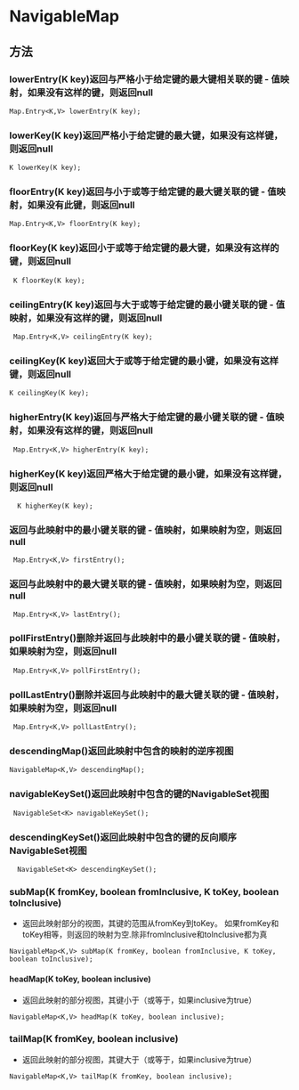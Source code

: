 # NavigableMap


## 方法

### lowerEntry(K key)返回与严格小于给定键的最大键相关联的键 - 值映射，如果没有这样的键，则返回null
```
Map.Entry<K,V> lowerEntry(K key);
```

### lowerKey(K key)返回严格小于给定键的最大键，如果没有这样键，则返回null
```
K lowerKey(K key);
```

### floorEntry(K key)返回与小于或等于给定键的最大键关联的键 - 值映射，如果没有此键，则返回null
```
Map.Entry<K,V> floorEntry(K key);
```

### floorKey(K key)返回小于或等于给定键的最大键，如果没有这样的键，则返回null
```
 K floorKey(K key);
```

### ceilingEntry(K key)返回与大于或等于给定键的最小键关联的键 - 值映射，如果没有这样的键，则返回null
```
 Map.Entry<K,V> ceilingEntry(K key);
```

### ceilingKey(K key)返回大于或等于给定键的最小键，如果没有这样键，则返回null 
```
K ceilingKey(K key);
```

### higherEntry(K key)返回与严格大于给定键的最小键关联的键 - 值映射，如果没有这样的键，则返回null
```
 Map.Entry<K,V> higherEntry(K key);
```

### higherKey(K key)返回严格大于给定键的最小键，如果没有这样键，则返回null
```
  K higherKey(K key);
```

### 返回与此映射中的最小键关联的键 - 值映射，如果映射为空，则返回null
```
 Map.Entry<K,V> firstEntry();
```
### 返回与此映射中的最大键关联的键 - 值映射，如果映射为空，则返回null
```
 Map.Entry<K,V> lastEntry();
```

### pollFirstEntry()删除并返回与此映射中的最小键关联的键 - 值映射，如果映射为空，则返回null
```
 Map.Entry<K,V> pollFirstEntry();
```

### pollLastEntry()删除并返回与此映射中的最大键关联的键 - 值映射，如果映射为空，则返回null
```
 Map.Entry<K,V> pollLastEntry();
```

### descendingMap()返回此映射中包含的映射的逆序视图
```
NavigableMap<K,V> descendingMap();
```

### navigableKeySet()返回此映射中包含的键的NavigableSet视图
```
 NavigableSet<K> navigableKeySet();
```

### descendingKeySet()返回此映射中包含的键的反向顺序NavigableSet视图
```
  NavigableSet<K> descendingKeySet();
```


### subMap(K fromKey, boolean fromInclusive, K toKey,   boolean toInclusive)

* 返回此映射部分的视图，其键的范围从fromKey到toKey。 如果fromKey和toKey相等，则返回的映射为空.除非fromInclusive和toInclusive都为真
```
NavigableMap<K,V> subMap(K fromKey, boolean fromInclusive, K toKey,   boolean toInclusive);
```

#### headMap(K toKey, boolean inclusive)

* 返回此映射的部分视图，其键小于（或等于，如果inclusive为true）
```
NavigableMap<K,V> headMap(K toKey, boolean inclusive);
```

### tailMap(K fromKey, boolean inclusive)

* 返回此映射的部分视图，其键大于（或等于，如果inclusive为true）
```
NavigableMap<K,V> tailMap(K fromKey, boolean inclusive);
```

